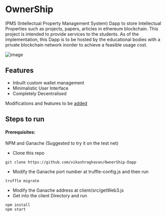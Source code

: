# OwnerShip

IPMS (Intellectual Property Management System) Dapp to store Intellectual Properties such as projects, papers, articles in ethereum blockchain. This project is intended to provide services to the students. As of the implementation, this Dapp is to be hosted by the educational bodies with a private blockchain network inorder to achieve a feasible usage cost. 

![image](https://user-images.githubusercontent.com/48412820/136960360-8f02e87f-323f-4653-ae1d-ea4c7b787ee5.png)

## Features

- Inbuilt custom wallet management
- Minimalistic User Interface
- Completely Decentralised

Modifications and features to be [added](https://github.com/vikashraghavan/OwnerShip-Dapp/edit/main/ExpectedFeatures.md)

## Steps to run

#### Prerequisites: 
NPM and Ganache (Suggested to try it on the test net)

- Clone this repo
```
git clone https://github.com/vikashraghavan/OwnerShip-Dapp
```
- Modify the Ganache port number at truffle-config.js and then run
```
truffle migrate
```
- Modify the Ganache address at client/src/getWeb3.js
- Get into the client Directory and run
```
npm install
npm start
```
